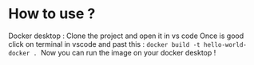 # How to use ?

Docker desktop : 
Clone the project and open it in vs code 
Once is good click on terminal in vscode and past this : 
`docker build -t hello-world-docker .` 
Now you can run the image on your docker desktop !